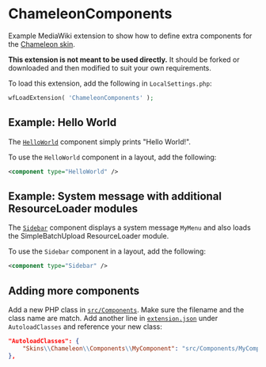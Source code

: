 # ChameleonComponents

Example MediaWiki extension to show how to define extra components for the [Chameleon skin](https://github.com/ProfessionalWiki/chameleon).

**This extension is not meant to be used directly.** It should be forked or downloaded and then modified to suit your own requirements.

To load this extension, add the following in `LocalSettings.php`:
```php
wfLoadExtension( 'ChameleonComponents' );
```

## Example: Hello World

The [`HelloWorld`](src/Components/HelloWorld.php) component simply prints "Hello World!".

To use the `HelloWorld` component in a layout, add the following:
```xml
<component type="HelloWorld" />
```

## Example: System message with additional ResourceLoader modules

The [`Sidebar`](src/Components/Sidebar.php) component displays a system message `MyMenu` and also loads the SimpleBatchUpload ResourceLoader module.

To use the `Sidebar` component in a layout, add the following:
```xml
<component type="Sidebar" />
```

## Adding more components

Add a new PHP class in [`src/Components`](src/Components). Make sure the filename and the class name are match.
Add another line in [`extension.json`](extension.json) under `AutoloadClasses` and reference your new class:
```json
"AutoloadClasses": {
	"Skins\\Chameleon\\Components\\MyComponent": "src/Components/MyComponent.php"
},
```
